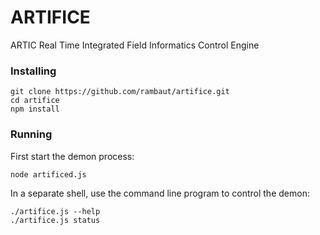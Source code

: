 # ARTIFICE
ARTIC Real Time Integrated Field Informatics Control Engine

### Installing

```
git clone https://github.com/rambaut/artifice.git
cd artifice
npm install
```

### Running

First start the demon process:

```
node artificed.js
```

In a separate shell, use the command line program to control the demon:

```
./artifice.js --help
./artifice.js status
```

